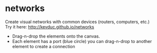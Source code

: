 # networks
Create visual networks with common devices (routers, computers, etc.)  
Try it here: http://kevduc.github.io/networks

- Drag-n-drop the elements onto the canvas.
- Each element has a port (blue circle) you can drag-n-drop to another element to create a connection
